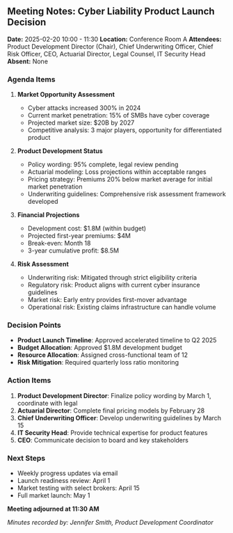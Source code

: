 ## Meeting Notes: Cyber Liability Product Launch Decision

**Date:** 2025-02-20 10:00 - 11:30
**Location:** Conference Room A
**Attendees:** Product Development Director (Chair), Chief Underwriting Officer, Chief Risk Officer, CEO, Actuarial Director, Legal Counsel, IT Security Head
**Absent:** None

### Agenda Items

1. **Market Opportunity Assessment**
   - Cyber attacks increased 300% in 2024
   - Current market penetration: 15% of SMBs have cyber coverage
   - Projected market size: $20B by 2027
   - Competitive analysis: 3 major players, opportunity for differentiated product

2. **Product Development Status**
   - Policy wording: 95% complete, legal review pending
   - Actuarial modeling: Loss projections within acceptable ranges
   - Pricing strategy: Premiums 20% below market average for initial market penetration
   - Underwriting guidelines: Comprehensive risk assessment framework developed

3. **Financial Projections**
   - Development cost: $1.8M (within budget)
   - Projected first-year premiums: $4M
   - Break-even: Month 18
   - 3-year cumulative profit: $8.5M

4. **Risk Assessment**
   - Underwriting risk: Mitigated through strict eligibility criteria
   - Regulatory risk: Product aligns with current cyber insurance guidelines
   - Market risk: Early entry provides first-mover advantage
   - Operational risk: Existing claims infrastructure can handle volume

### Decision Points

- **Product Launch Timeline**: Approved accelerated timeline to Q2 2025
- **Budget Allocation**: Approved $1.8M development budget
- **Resource Allocation**: Assigned cross-functional team of 12
- **Risk Mitigation**: Required quarterly loss ratio monitoring

### Action Items

1. **Product Development Director**: Finalize policy wording by March 1, coordinate with legal
2. **Actuarial Director**: Complete final pricing models by February 28
3. **Chief Underwriting Officer**: Develop underwriting guidelines by March 15
4. **IT Security Head**: Provide technical expertise for product features
5. **CEO**: Communicate decision to board and key stakeholders

### Next Steps

- Weekly progress updates via email
- Launch readiness review: April 1
- Market testing with select brokers: April 15
- Full market launch: May 1

**Meeting adjourned at 11:30 AM**

*Minutes recorded by: Jennifer Smith, Product Development Coordinator*
